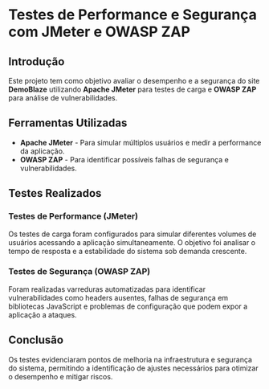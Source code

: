 # Testes de Performance e Segurança com JMeter e OWASP ZAP

## Introdução
Este projeto tem como objetivo avaliar o desempenho e a segurança do site **DemoBlaze** utilizando **Apache JMeter** para testes de carga e **OWASP ZAP** para análise de vulnerabilidades.

## Ferramentas Utilizadas
- **Apache JMeter** - Para simular múltiplos usuários e medir a performance da aplicação.
- **OWASP ZAP** - Para identificar possíveis falhas de segurança e vulnerabilidades.

## Testes Realizados

### Testes de Performance (JMeter)
Os testes de carga foram configurados para simular diferentes volumes de usuários acessando a aplicação simultaneamente. O objetivo foi analisar o tempo de resposta e a estabilidade do sistema sob demanda crescente.

### Testes de Segurança (OWASP ZAP)
Foram realizadas varreduras automatizadas para identificar vulnerabilidades como headers ausentes, falhas de segurança em bibliotecas JavaScript e problemas de configuração que podem expor a aplicação a ataques.

## Conclusão
Os testes evidenciaram pontos de melhoria na infraestrutura e segurança do sistema, permitindo a identificação de ajustes necessários para otimizar o desempenho e mitigar riscos.
